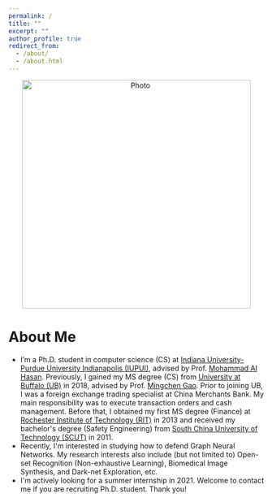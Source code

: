 ```yaml
---
permalink: /
title: ""
excerpt: ""
author_profile: true
redirect_from: 
  - /about/
  - /about.html
---
```


<p align="center">
  <img src="https://junzhuang-code.github.io/files/Jun_img.png?raw=true" alt="Photo" style="width: 450px;"/> 
</p>

# About Me
* I’m a Ph.D. student in computer science (CS) at [Indiana University-Purdue University Indianapolis (IUPUI)](https://science.iupui.edu/), advised by Prof. [Mohammad AI Hasan](http://dmgroup.cs.iupui.edu/home.php). Previously, I gained my MS degree (CS) from [University at Buffalo (UB)](http://www.buffalo.edu/) in 2018, advised by Prof. [Mingchen Gao](https://cse.buffalo.edu/~mgao8/). Prior to joining UB, I was a foreign exchange trading specialist at China Merchants Bank. My main responsibility was to execute transaction orders and cash management. Before that, I obtained my first MS degree (Finance) at [Rochester Institute of Technology (RIT)](https://www.rit.edu/) in 2013 and received my bachelor's degree (Safety Engineering) from [South China University of Technology (SCUT)](https://www.scut.edu.cn/en/) in 2011.
* Recently, I'm interested in studying how to defend Graph Neural Networks. My research interests also include (but not limited to) Open-set Recognition (Non-exhaustive Learning), Biomedical Image Synthesis, and Dark-net Exploration, etc.
* I'm actively looking for a summer internship in 2021. Welcome to contact me if you are recruiting Ph.D. student. Thank you!
